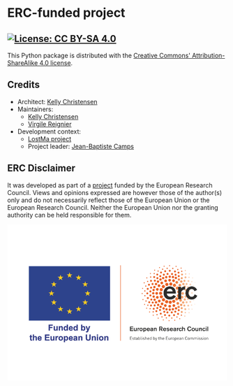 # ERC-funded project

## [![License: CC BY-SA 4.0](https://img.shields.io/badge/License-CC_BY--SA_4.0-lightgrey.svg)](https://creativecommons.org/licenses/by-sa/4.0/)

This Python package is distributed with the [Creative Commons' Attribution-ShareAlike 4.0 license](https://creativecommons.org/licenses/by-sa/4.0/).

## Credits

- Architect: [Kelly Christensen](https://github.com/kat-kel)
- Maintainers:
    - [Kelly Christensen](https://github.com/kat-kel)
    - [Virgile Reignier](https://github.com/virgile-reignier)
- Development context:
    - [LostMa project](https://lostma-erc.github.io)
    - Project leader: [Jean-Baptiste Camps](https://github.com/Jean-Baptiste-Camps)

## ERC Disclaimer

It was developed as part of a [project](https://doi.org/10.3030/101117408) funded by the European Research Council. Views and opinions expressed are however those of the author(s) only and do not necessarily reflect those of the European Union or the European Research Council. Neither the European Union nor the granting authority can be held responsible for them.

![ERC logo](./assets/erc-logo.png)
